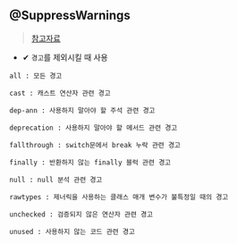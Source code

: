 ## @SuppressWarnings
> [참고자료](https://solbel.tistory.com/209)
- ✔ `경고`를 제외시킬 때 사용


```
all : 모든 경고  

cast : 캐스트 연산자 관련 경고

dep-ann : 사용하지 말아야 할 주석 관련 경고

deprecation : 사용하지 말아야 할 메서드 관련 경고

fallthrough : switch문에서 break 누락 관련 경고

finally : 반환하지 않는 finally 블럭 관련 경고

null : null 분석 관련 경고

rawtypes : 제너릭을 사용하는 클래스 매개 변수가 불특정일 때의 경고

unchecked : 검증되지 않은 연산자 관련 경고

unused : 사용하지 않는 코드 관련 경고
```

